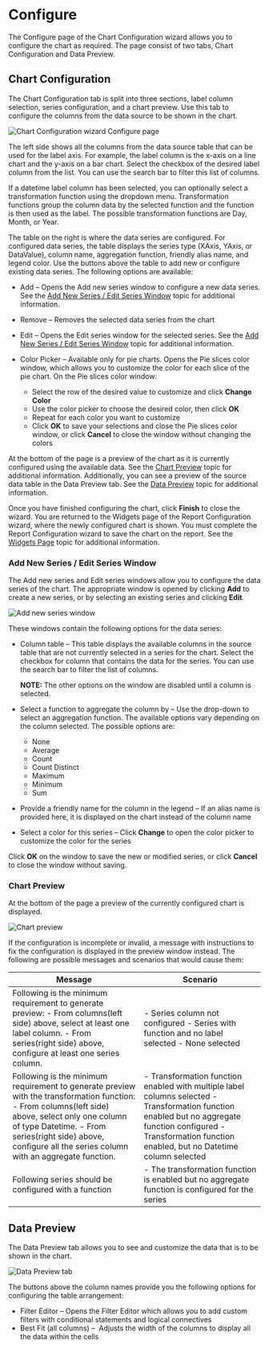 # Configure

The Configure page of the Chart Configuration wizard allows you to configure the chart as required.
The page consist of two tabs, Chart Configuration and Data Preview.

## Chart Configuration

The Chart Configuration tab is split into three sections, label column selection, series
configuration, and a chart preview. Use this tab to configure the columns from the data source to be
shown in the chart.

![Chart Configuration wizard Configure page](/img/product_docs/accessanalyzer/admin/analysis/configure.webp)

The left side shows all the columns from the data source table that can be used for the label axis.
For example, the label column is the x-axis on a line chart and the y-axis on a bar chart. Select
the checkbox of the desired label column from the list. You can use the search bar to filter this
list of columns.

If a datetime label column has been selected, you can optionally select a transformation function
using the dropdown menu. Transformation functions group the column data by the selected function and
the function is then used as the label. The possible transformation functions are Day, Month, or
Year.

The table on the right is where the data series are configured. For configured data series, the
table displays the series type (XAxis, YAxis, or DataValue), column name, aggregation function,
friendly alias name, and legend color. Use the buttons above the table to add new or configure
existing data series. The following options are available:

- Add – Opens the Add new series window to configure a new data series. See the
  [Add New Series / Edit Series Window](#add-new-series--edit-series-window) topic for additional
  information.
- Remove – Removes the selected data series from the chart
- Edit – Opens the Edit series window for the selected series. See the
  [Add New Series / Edit Series Window](#add-new-series--edit-series-window) topic for additional
  information.
- Color Picker – Available only for pie charts. Opens the Pie slices color window, which allows you
  to customize the color for each slice of the pie chart. On the Pie slices color window:

  - Select the row of the desired value to customize and click **Change Color**
  - Use the color picker to choose the desired color, then click **OK**
  - Repeat for each color you want to customize
  - Click **OK** to save your selections and close the Pie slices color window, or click
    **Cancel** to close the window without changing the colors

At the bottom of the page is a preview of the chart as it is currently configured using the
available data. See the [Chart Preview](#chart-preview) topic for additional information.
Additionally, you can see a preview of the source data table in the Data Preview tab. See the
[Data Preview](#data-preview) topic for additional information.

Once you have finished configuring the chart, click **Finish** to close the wizard. You are returned
to the Widgets page of the Report Configuration wizard, where the newly configured chart is shown.
You must complete the Report Configuration wizard to save the chart on the report. See the
[Widgets Page](/docs/accessanalyzer/12.0/reporting/wizard/widgets.md) topic for additional information.

### Add New Series / Edit Series Window

The Add new series and Edit series windows allow you to configure the data series of the chart. The
appropriate window is opened by clicking **Add** to create a new series, or by selecting an existing
series and clicking **Edit**.

![Add new series window](/img/product_docs/accessanalyzer/admin/report/chartwizard/addnewseries.webp)

These windows contain the following options for the data series:

- Column table – This table displays the available columns in the source table that are not
  currently selected in a series for the chart. Select the checkbox for column that contains the
  data for the series. You can use the search bar to filter the list of columns.

  **NOTE:** The other options on the window are disabled until a column is selected.

- Select a function to aggregate the column by – Use the drop-down to select an aggregation
  function. The available options vary depending on the column selected. The possible options are:

  - None
  - Average
  - Count
  - Count Distinct
  - Maximum
  - Minimum
  - Sum

- Provide a friendly name for the column in the legend – If an alias name is provided here, it is
  displayed on the chart instead of the column name
- Select a color for this series – Click **Change** to open the color picker to customize the color
  for the series

Click **OK** on the window to save the new or modified series, or click **Cancel** to close the
window without saving.

### Chart Preview

At the bottom of the page a preview of the currently configured chart is displayed.

![Chart preview](/img/product_docs/accessanalyzer/admin/report/chartwizard/configurechartpreview.webp)

If the configuration is incomplete or invalid, a message with instructions to fix the configuration
is displayed in the preview window instead. The following are possible messages and scenarios that
would cause them:

| Message                                                                                                                                                                                                                                                           | Scenario                                                                                                                                                                                                         |
| ----------------------------------------------------------------------------------------------------------------------------------------------------------------------------------------------------------------------------------------------------------------- | ---------------------------------------------------------------------------------------------------------------------------------------------------------------------------------------------------------------- |
| Following is the minimum requirement to generate preview: - From columns(left side) above, select at least one label column. - From series(right side) above, configure at least one series column.                                                               | - Series column not configured - Series with function and no label selected - None selected                                                                                                                      |
| Following is the minimum requirement to generate preview with the transformation function: - From columns(left side) above, select only one column of type Datetime. - From series(right side) above, configure all the series column with an aggregate function. | - Transformation function enabled with multiple label columns selected - Transformation function enabled but no aggregate function configured - Transformation function enabled, but no Datetime column selected |
| Following series should be configured with a function                                                                                                                                                                                                             | - The transformation function is enabled but no aggregate function is configured for the series                                                                                                                  |

## Data Preview

The Data Preview tab allows you to see and customize the data that is to be shown in the chart.

![Data Preview tab](/img/product_docs/accessanalyzer/admin/report/chartwizard/configuredatapreview.webp)

The buttons above the column names provide you the following options for configuring the table
arrangement:

- Filter Editor – Opens the Filter Editor which allows you to add custom filters with conditional
  statements and logical connectives
- Best Fit (all columns) –  Adjusts the width of the columns to display all the data within the
  cells
